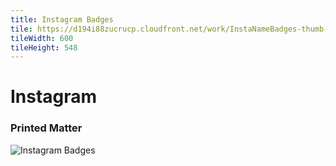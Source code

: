 ```yaml
---
title: Instagram Badges
tile: https://d194i88zucrucp.cloudfront.net/work/InstaNameBadges-thumb-xs.jpg
tileWidth: 600
tileHeight: 548
---
```


# Instagram
### Printed Matter
![Instagram Badges](https://d194i88zucrucp.cloudfront.net/work/IG_Openbook_folio-lg.jpg)
